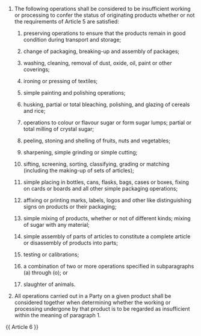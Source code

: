 1. The following operations shall be considered to be insufficient working or processing to confer the status of originating products whether or not the requirements of Article 5 are satisfied:

   1. preserving operations to ensure that the products remain in good condition during transport and storage;

   2. change of packaging, breaking-up and assembly of packages;

   3. washing, cleaning, removal of dust, oxide, oil, paint or other coverings;

   4. ironing or pressing of textiles;

   5. simple painting and polishing operations;

   6. husking, partial or total bleaching, polishing, and glazing of cereals and rice;

   7. operations to colour or flavour sugar or form sugar lumps; partial or total milling of crystal sugar;

   8. peeling, stoning and shelling of fruits, nuts and vegetables;

   9. sharpening, simple grinding or simple cutting;

   10. sifting, screening, sorting, classifying, grading or matching (including the making-up of sets of articles);

   11. simple placing in bottles, cans, flasks, bags, cases or boxes, fixing on cards or boards and all other simple packaging operations;

   12. affixing or printing marks, labels, logos and other like distinguishing signs on products or their packaging;

   13. simple mixing of products, whether or not of different kinds; mixing of sugar with any material;

   14. simple assembly of parts of articles to constitute a complete article or disassembly of products into parts;

   15. testing or calibrations;

   16. a combination of two or more operations specified in subparagraphs (a) through (o); or

   17. slaughter of animals.

2. All operations carried out in a Party on a given product shall be considered together when determining whether the working or processing undergone by that product is to be regarded as insufficient within the meaning of paragraph 1.

{{ Article 6 }}
